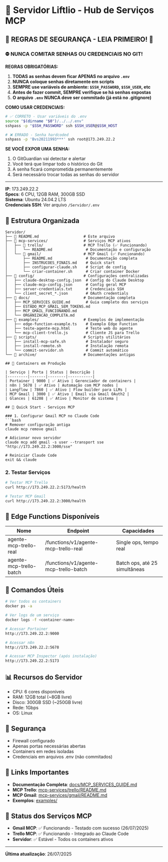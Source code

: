 # 🚀 Servidor Liftlio - Hub de Serviços MCP

## 🚨 REGRAS DE SEGURANÇA - LEIA PRIMEIRO! 🚨

### ⛔ NUNCA COMITAR SENHAS OU CREDENCIAIS NO GIT!

**REGRAS OBRIGATÓRIAS:**
1. **TODAS as senhas devem ficar APENAS no arquivo `.env`**
2. **NUNCA coloque senhas diretamente em scripts**
3. **SEMPRE use variáveis de ambiente: `$SSH_PASSWORD`, `$SSH_USER`, etc**
4. **Antes de fazer commit, SEMPRE verifique se há senhas expostas**
5. **O arquivo `.env` NUNCA deve ser commitado (já está no .gitignore)**

**COMO USAR CREDENCIAIS:**
```bash
# ✅ CORRETO - Usar variáveis do .env
source "$(dirname "$0")/../../.env"
sshpass -p "$SSH_PASSWORD" ssh $SSH_USER@$SSH_HOST

# ❌ ERRADO - Senha hardcoded
sshpass -p 'Bvs20211993***' ssh root@173.249.22.2
```

**SE VOCÊ EXPOR UMA SENHA:**
1. O GitGuardian vai detectar e alertar
2. Você terá que limpar todo o histórico do Git
3. A senha ficará comprometida permanentemente
4. Será necessário trocar todas as senhas do servidor

---

**IP**: 173.249.22.2  
**Specs**: 6 CPU, 12GB RAM, 300GB SSD  
**Sistema**: Ubuntu 24.04.2 LTS  
**Credenciais SSH**: Ver arquivo `/Servidor/.env`  

## 📁 Estrutura Organizada

```
Servidor/
├── 📄 README.md                    # Este arquivo
├── 📁 mcp-services/                # Serviços MCP ativos
│   ├── 📁 trello/                  # MCP Trello (✅ Funcionando)
│   │   └── README.md               # Documentação e configuração
│   └── 📁 gmail/                   # MCP Gmail (✅ Funcionando)
│       ├── README.md               # Documentação completa
│       ├── INSTRUCOES_FINAIS.md    # Quick start
│       ├── configurar-claude.sh    # Script de config
│       └── criar-container.sh      # Criar container Docker
├── 📁 config/                      # Configurações centralizadas
│   ├── claude-desktop-config.json  # Config do Claude Desktop
│   ├── claude-mcp-config.json      # Config geral MCP
│   ├── server-credentials.txt      # Credenciais SSH
│   └── client_secret_*.json        # OAuth credentials
├── 📁 docs/                        # Documentação completa
│   ├── MCP_SERVICES_GUIDE.md       # Guia completo dos serviços
│   ├── ESTADO_MCP_GMAIL_SEM_TOKENS.md
│   ├── MCP_GMAIL_FUNCIONANDO.md
│   └── ORGANIZACAO_COMPLETA.md
├── 📁 examples/                    # Exemplos de implementação
│   ├── edge-function-example.ts    # Exemplo Edge Function
│   ├── teste-agente-mcp.html       # Teste web do agente
│   └── mcp-client-trello.js        # Cliente JS para Trello
├── 📁 scripts/                     # Scripts utilitários
│   ├── install-mcp-safe.sh         # Instalador seguro
│   ├── install-remote.sh           # Instalação remota
│   └── commit-servidor.sh          # Commit automático
└── 📁 archive/                     # Documentações antigas

## 🐳 Containers em Produção

| Serviço | Porta | Status | Descrição |
|---------|-------|--------|-----------|
| Portainer | 9000 | ✅ Ativo | Gerenciador de containers |
| n8n | 5678 | ✅ Ativo | Automação com MCP nodes |
| Langflow | 7860 | ✅ Ativo | Flow builder para LLMs |
| MCP Gmail | 3000 | ✅ Ativo | Email via Gmail OAuth2 |
| Glances | 61208 | ✅ Ativo | Monitor de sistema |

## 🚀 Quick Start - Serviços MCP

### 1. Configurar Gmail MCP no Claude Code
```bash
# Remover configuração antiga
claude mcp remove gmail

# Adicionar novo servidor
claude mcp add gmail -s user --transport sse "http://173.249.22.2:3000/sse"

# Reiniciar Claude Code
exit && claude
```

### 2. Testar Serviços
```bash
# Testar MCP Trello
curl http://173.249.22.2:5173/health

# Testar MCP Gmail  
curl http://173.249.22.2:3000/health
```

## 📝 Edge Functions Disponíveis

| Nome | Endpoint | Capacidades |
|------|----------|-------------|
| agente-mcp-trello-real | /functions/v1/agente-mcp-trello-real | Single ops, tempo real |
| agente-mcp-trello-batch | /functions/v1/agente-mcp-trello-batch | Batch ops, até 25 simultâneas |

## 🔧 Comandos Úteis

```bash
# Ver todos os containers
docker ps -a

# Ver logs de um serviço
docker logs -f <container-name>

# Acessar Portainer
http://173.249.22.2:9000

# Acessar n8n
http://173.249.22.2:5678

# Acessar MCP Inspector (após instalação)
http://173.249.22.2:5173
```

## 📊 Recursos do Servidor

- CPU: 6 cores disponíveis
- RAM: 12GB total (~8GB livre)
- Disco: 300GB SSD (~250GB livre)
- Rede: 1Gbps
- OS: Linux

## 🔐 Segurança

- Firewall configurado
- Apenas portas necessárias abertas
- Containers em redes isoladas
- Credenciais em arquivos .env (não commitados)

## 🔗 Links Importantes

- **Documentação Completa**: [docs/MCP_SERVICES_GUIDE.md](./docs/MCP_SERVICES_GUIDE.md)
- **MCP Trello**: [mcp-services/trello/README.md](./mcp-services/trello/README.md)
- **MCP Gmail**: [mcp-services/gmail/README.md](./mcp-services/gmail/README.md)
- **Exemplos**: [examples/](./examples/)

## 🎯 Status dos Serviços MCP

- **Gmail MCP**: ✅ Funcionando - Testado com sucesso (26/07/2025)
- **Trello MCP**: ✅ Funcionando - Integrado ao Claude Code
- **Servidor**: ✅ Estável - Todos os containers ativos

---

**Última atualização**: 26/07/2025